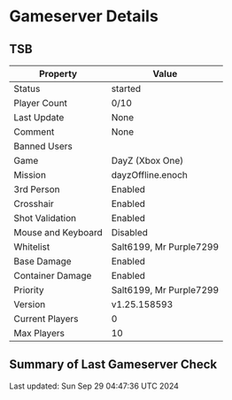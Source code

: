 # Gameserver Details

## TSB

| Property             | Value                        |
|----------------------|------------------------------|
| Status | started |
| Player Count | 0/10 |
| Last Update | None |
| Comment | None |
| Banned Users |  |
| Game | DayZ (Xbox One) |
| Mission | dayzOffline.enoch |
| 3rd Person | Enabled |
| Crosshair | Enabled |
| Shot Validation | Enabled |
| Mouse and Keyboard | Disabled |
| Whitelist | Salt6199, Mr Purple7299 |
| Base Damage | Enabled |
| Container Damage | Enabled |
| Priority | Salt6199, Mr Purple7299 |
| Version | v1.25.158593 |
| Current Players | 0 |
| Max Players | 10 |


## Summary of Last Gameserver Check


Last updated: Sun Sep 29 04:47:36 UTC 2024
